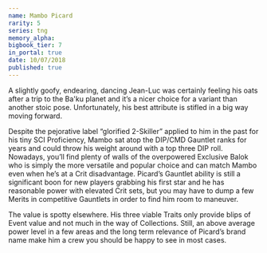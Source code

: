 ```yaml
---
name: Mambo Picard
rarity: 5
series: tng
memory_alpha:
bigbook_tier: 7
in_portal: true
date: 10/07/2018
published: true
---
```


A slightly goofy, endearing, dancing Jean-Luc was certainly feeling his oats after a trip to the Ba'ku planet and it’s a nicer choice for a variant than another stoic pose. Unfortunately, his best attribute is stifled in a big way moving forward.

Despite the pejorative label “glorified 2-Skiller” applied to him in the past for his tiny SCI Proficiency, Mambo sat atop the DIP/CMD Gauntlet ranks for years and could throw his weight around with a top three DIP roll. Nowadays, you’ll find plenty of walls of the overpowered Exclusive Balok who is simply the more versatile and popular choice and can match Mambo even when he’s at a Crit disadvantage. Picard’s Gauntlet ability is still a significant boon for new players grabbing his first star and he has reasonable power with elevated Crit sets, but you may have to dump a few Merits in competitive Gauntlets in order to find him room to maneuver.

The value is spotty elsewhere. His three viable Traits only provide blips of Event value and not much in the way of Collections. Still, an above average power level in a few areas and the long term relevance of Picard’s brand name make him a crew you should be happy to see in most cases.
